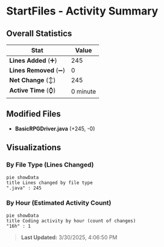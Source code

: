 # StartFiles - Activity Summary 

## Overall Statistics

| Stat                   | Value                                                             |
| ---------------------- | ----------------------------------------------------------------- |
| **Lines Added** (➕)   | 245                                          |
| **Lines Removed** (➖) | 0                                        |
| **Net Change** (↕)    | 245                |
| **Active Time** (⌚)   | 0 minute |


## Modified Files
- **BasicRPGDriver.java** (+245, -0)

## Visualizations

### By File Type (Lines Changed)

```mermaid
pie showData
title Lines changed by file type
".java" : 245
```

### By Hour (Estimated Activity Count)

```mermaid
pie showData
title Coding activity by hour (count of changes)
"16h" : 1
```


> **Last Updated:** 3/30/2025, 4:06:50 PM